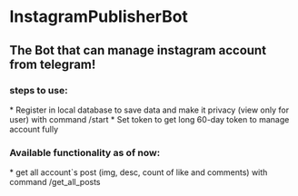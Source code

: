 # InstagramPublisherBot
<h2>The Bot that can manage instagram account from telegram!</h2>

<h3>steps to use:</h3>
 * Register in local database to save data and make it privacy (view only for user) with command /start
 * Set token to get long 60-day token to manage account fully

<h3>Available functionality as of now:</h3>
 * get all account`s post (img, desc, count of like and comments) with command /get_all_posts

